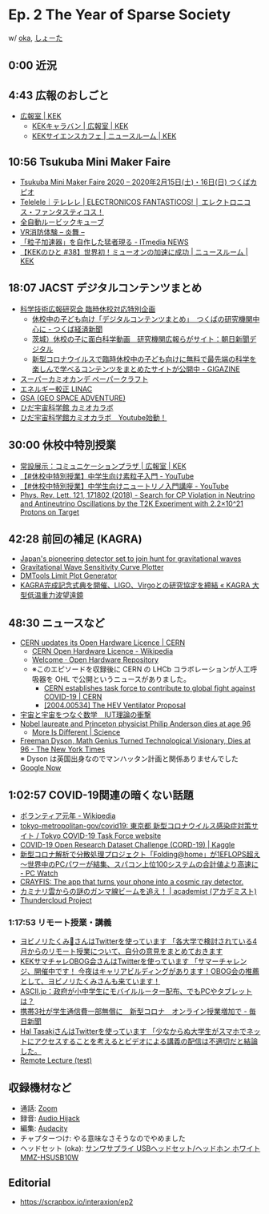 # Ep. 2 The Year of Sparse Society

w/ [oka](https://twitter.com/nowohyeah), [しょーた](https://twitter.com/shotakaha)

## 0:00 近況

## 4:43 広報のおしごと

- [広報室 | KEK](https://www.kek.jp/ja/PublicRelations/)
  - [KEKキャラバン | 広報室 | KEK](https://www.kek.jp/ja/PublicRelations/Caravan/)
  - [KEKサイエンスカフェ | ニュースルーム | KEK](https://www.kek.jp/ja/newsroom/sciencecafe/)

## 10:56 Tsukuba Mini Maker Faire

- [Tsukuba Mini Maker Faire 2020 – 2020年2月15日(土)・16日(日) つくばカピオ](https://tmmf.jp/2020)
- [Telelele｜テレレレ | ELECTRONICOS FANTASTICOS! │ エレクトロニコス・ファンタスティコス！](https://www.electronicosfantasticos.com/works/telelele/)
- [全自動ルービックキューブ](https://tmmf.jp/2020/?portfolio=%e8%95%aa%e6%9c%a8%e3%80%80%e5%ad%9d)
- [VR消防体験 – 炎舞 –](https://tmmf.jp/2020/?portfolio=cyberspacelab)
- [「粒子加速器」を自作した猛者現る - ITmedia NEWS](https://www.itmedia.co.jp/news/articles/1908/09/news063.html)
- [【KEKのひと #38】世界初！ミューオンの加速に成功 | ニュースルーム | KEK](https://www.kek.jp/ja/newsroom/2018/10/18/0900/)

## 18:07 JACST デジタルコンテンツまとめ

- [科学技術広報研究会 臨時休校対応特別企画](https://sites.google.com/view/jacst-for-kids/home)
  - [休校中の子ども向け「デジタルコンテンツまとめ」　つくばの研究機関中心に - つくば経済新聞](https://tsukuba.keizai.biz/headline/739/)
  - [茨城）休校の子に面白科学動画　研究機関広報らがサイト：朝日新聞デジタル](https://www.asahi.com/articles/ASN3376V7N33UJHB004.html)
  - [新型コロナウイルスで臨時休校中の子ども向けに無料で最先端の科学を楽しんで学べるコンテンツをまとめたサイトが公開中 - GIGAZINE](https://gigazine.net/news/20200305-jacst-for-kids/)
- [スーパーカミオカンデ ペーパークラフト](http://www-sk.icrr.u-tokyo.ac.jp/library/pamphlet.html)
- [エネルギー較正 LINAC](http://www-sk.icrr.u-tokyo.ac.jp/sk/calib/linac.html)
- [GSA (GEO SPACE ADVENTURE)](https://gsa-hida.jp/)
- [ひだ宇宙科学館 カミオカラボ](https://www.city.hida.gifu.jp/site/kamiokalab/)
- [ひだ宇宙科学館カミオカラボ　Youtube始動！](https://youtu.be/BrKdCGpBpZE)

## 30:00 休校中特別授業

- [常設展示：コミュニケーションプラザ | 広報室 | KEK](https://www.kek.jp/ja/PublicRelations/CommunicationPlaza/)
- [【#休校中特別授業】中学生向け素粒子入門 - YouTube](https://youtu.be/_u48I195FzI)
- [【#休校中特別授業】中学生向けニュートリノ入門講座 - YouTube](https://youtu.be/coVK6Ghxmfw)
- [Phys. Rev. Lett. 121, 171802 (2018) - Search for CP Violation in Neutrino and Antineutrino Oscillations by the T2K Experiment with 2.2×10^21 Protons on Target](https://journals.aps.org/prl/abstract/10.1103/PhysRevLett.121.171802)

## 42:28 前回の補足 (KAGRA)

- [Japan's pioneering detector set to join hunt for gravitational waves](https://www.nature.com/articles/d41586-018-07867-z)
- [Gravitational Wave Sensitivity Curve Plotter](http://gwplotter.com/)
- [DMTools Limit Plot Generator](http://dmtools.brown.edu)
- [KAGRA完成記念式典を開催、LIGO、Virgoとの研究協定を締結 « KAGRA 大型低温重力波望遠鏡](https://gwcenter.icrr.u-tokyo.ac.jp/archives/3074)

## 48:30 ニュースなど

- [CERN updates its Open Hardware Licence | CERN](https://home.cern/news/news/knowledge-sharing/cern-updates-its-open-hardware-licence)
  - [CERN Open Hardware Licence - Wikipedia](https://en.wikipedia.org/wiki/CERN_Open_Hardware_Licence)
  - [Welcome · Open Hardware Repository](https://ohwr.org/welcome)
  - ※このエピソードを収録後に CERN の LHCb コラボレーションが人工呼吸器を OHL で公開というニュースがありました。
    - [CERN establishes task force to contribute to global fight against COVID-19 | CERN](https://home.cern/news/news/cern/cern-establishes-task-force-contribute-global-fight-against-covid-19)
    - [[2004.00534] The HEV Ventilator Proposal](https://arxiv.org/abs/2004.00534)
- [宇宙と宇宙をつなぐ数学　IUT理論の衝撃](https://amzn.to/2xKYBId)
- [Nobel laureate and Princeton physicist Philip Anderson dies at age 96](https://www.princeton.edu/news/2020/03/30/nobel-laureate-and-princeton-physicist-philip-anderson-dies-age-96)
  - [More Is Different | Science](https://science.sciencemag.org/content/177/4047/393)
- [Freeman Dyson, Math Genius Turned Technological Visionary, Dies at 96 - The New York Times](https://www.nytimes.com/2020/02/28/science/freeman-dyson-dead.html)  
※ Dyson は英国出身なのでマンハッタン計画と関係ありませんでした
- [Google Now](https://www.google.com/intl/ja/landing/now/)

## 1:02:57 COVID-19関連の暗くない話題

- [ボランティア元年 - Wikipedia](https://ja.wikipedia.org/wiki/%E3%83%9C%E3%83%A9%E3%83%B3%E3%83%86%E3%82%A3%E3%82%A2%E5%85%83%E5%B9%B4)
- [tokyo-metropolitan-gov/covid19: 東京都 新型コロナウイルス感染症対策サイト / Tokyo COVID-19 Task Force website](https://github.com/tokyo-metropolitan-gov/covid19)
- [COVID-19 Open Research Dataset Challenge (CORD-19) | Kaggle](https://www.kaggle.com/allen-institute-for-ai/CORD-19-research-challenge)
- [新型コロナ解析で分散処理プロジェクト「Folding@home」が1EFLOPS超え ～世界中のPCパワーが結集、スパコン上位100システムの合計値より高速に - PC Watch](https://pc.watch.impress.co.jp/docs/news/1243230.html)
- [CRAYFIS: The app that turns your phone into a cosmic ray detector.](https://crayfis.io/)
- [カミナリ雲からの謎のガンマ線ビームを追え！ | academist (アカデミスト)](https://academist-cf.com/projects/?id=16)
- [Thundercloud Project](https://thdr.info/)

### 1:17:53 リモート授業・講義

- [ヨビノリたくみ😬さんはTwitterを使っています 「各大学で検討されている4月からのリモート授業について、自分の意見をまとめておきます](https://twitter.com/Yobinori/status/1242328280595755009)
- [KEKサマチャレOBOG会さんはTwitterを使っています 「サマーチャレンジ、開催中です！ 今夜はキャリアビルディングがあります！OBOG会の推薦として、ヨビノリたくみさんも来ています！](https://twitter.com/OBOG68771106/status/1164837876330160129)
- [ASCII.jp：政府が小中学生にモバイルルーター配布、でもPCやタブレットは？](https://ascii.jp/elem/000/004/008/4008195/)
- [携帯3社が学生通信費一部無償に　新型コロナ　オンライン授業増加で - 毎日新聞](https://mainichi.jp/articles/20200403/k00/00m/020/185000c)
- [Hal TasakiさんはTwitterを使っています 「少なからぬ大学生がスマホでネットにアクセスすることを考えるとビデオによる講義の配信は不適切だと結論した。](https://twitter.com/Hal_Tasaki/status/1242296178055630848)
- [Remote Lecture (test)](https://www.gakushuin.ac.jp/~881791/RLtest/)

## 収録機材など

- 通話: [Zoom](https://zoom.us/)
- 録音: [Audio Hijack](https://rogueamoeba.com/audiohijack/)
- 編集: [Audacity](https://www.audacityteam.org/)
- チャプターつけ: やる意味なさそうなのでやめました
- ヘッドセット (oka): [サンワサプライ USBヘッドセット/ヘッドホン ホワイト MMZ-HSUSB10W](https://amzn.to/2xreWBH)

## Editorial

- <https://scrapbox.io/interaxion/ep2>
